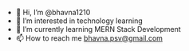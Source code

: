 - 👋 Hi, I’m @bhavna1210
- 👀 I’m interested in technology learning
- 🌱 I’m currently learning MERN Stack Development
- 📫 How to reach me bhavna.psv@gmail.com

<!---
bhavna1210/bhavna1210 is a ✨ special ✨ repository because its `README.md` (this file) appears on your GitHub profile.
You can click the Preview link to take a look at your changes.
--->
